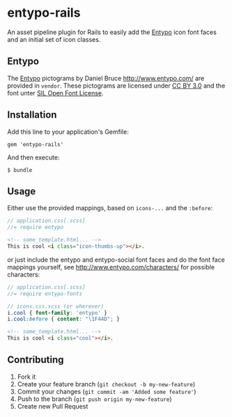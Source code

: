 # entypo-rails

An asset pipeline plugin for Rails to easily add the [Entypo](http://www.entypo.com/)
icon font faces and an initial set of icon classes.

## Entypo

The [Entypo](http://www.entypo.com/) pictograms by Daniel Bruce http://www.entypo.com/
are provided in `vendor`. These pictograms are licensed under
[CC BY 3.0](http://creativecommons.org/licenses/by-sa/3.0/) and the font unter
[SIL Open Font License](http://scripts.sil.org/OFL).

## Installation

Add this line to your application's Gemfile:

    gem 'entypo-rails'

And then execute:

    $ bundle

## Usage

Either use the provided mappings, based on `icons-...` and the `:before`:

```scss
// application.css[.scss]
//= require entypo
```

```html
<!-- some_template.html... -->
This is cool <i class="icon-thumbs-up"></i>.
```

or just include the entypo and entypo-social font faces and do the font face
mappings yourself, see http://www.entypo.com/characters/ for possible characters:

```scss
// application.css[.scss]
//= require entypo-fonts

// icons.css.scss (or wherever)
i.cool { font-family: 'entypo' }
i.cool:before { content: "\1F44D"; }
```

```html
<!-- some_template.html... -->
This is cool <i class="cool"></i>.
```

## Contributing

1. Fork it
2. Create your feature branch (`git checkout -b my-new-feature`)
3. Commit your changes (`git commit -am 'Added some feature'`)
4. Push to the branch (`git push origin my-new-feature`)
5. Create new Pull Request
